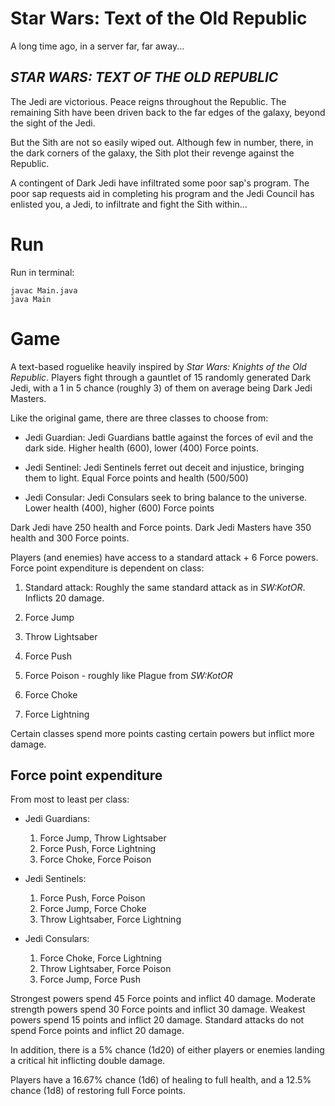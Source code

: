# Star Wars: Text of the Old Republic

A long time ago, in a server far, far away...

## _STAR WARS: TEXT OF THE OLD REPUBLIC_

The Jedi are victorious. Peace reigns throughout the Republic. The remaining Sith have been driven back to the far edges of the galaxy, beyond the sight of the Jedi.

But the Sith are not so easily wiped out. Although few in number, there, in the dark corners of the galaxy, the Sith plot their revenge against the Republic.

A contingent of Dark Jedi have infiltrated some poor sap's program. The poor sap requests aid in completing his program and the Jedi Council has enlisted you, a Jedi, to infiltrate and fight the Sith within...

# Run

Run in terminal:

```console
javac Main.java
java Main
```

# Game
A text-based roguelike heavily inspired by _Star Wars: Knights of the Old Republic_. Players fight through a gauntlet of 15 randomly generated Dark Jedi, with a 1 in 5 chance (roughly 3) of them on average being Dark Jedi Masters.

Like the original game, there are three classes to choose from: 

* Jedi Guardian: Jedi Guardians battle against the forces of evil and the dark side. Higher health (600), lower (400) Force points.

* Jedi Sentinel: Jedi Sentinels ferret out deceit and injustice, bringing them to light. Equal Force points and health (500/500)

* Jedi Consular: Jedi Consulars seek to bring balance to the universe. Lower health (400), higher (600) Force points

Dark Jedi have 250 health and Force points. Dark Jedi Masters have 350 health and 300 Force points.

Players (and enemies) have access to a standard attack + 6 Force powers. Force point expenditure is dependent on class: 

1. Standard attack: Roughly the same standard attack as in _SW:KotOR_. Inflicts 20 damage.

2. Force Jump

3. Throw Lightsaber

4. Force Push

5. Force Poison - roughly like Plague from _SW:KotOR_

6. Force Choke

7. Force Lightning

Certain classes spend more points casting certain powers but inflict more damage.

## Force point expenditure

From most to least per class:

* Jedi Guardians:
    
    1. Force Jump, Throw Lightsaber
    2. Force Push, Force Lightning
    3. Force Choke, Force Poison

* Jedi Sentinels:

    1. Force Push, Force Poison
    2. Force Jump, Force Choke
    3. Throw Lightsaber, Force Lightning

* Jedi Consulars:

    1. Force Choke, Force Lightning
    2. Throw Lightsaber, Force Poison
    3. Force Jump, Force Push

Strongest powers spend 45 Force points and inflict 40 damage. Moderate strength powers spend 30 Force points and inflict 30 damage. Weakest powers spend 15 points and inflict 20 damage. Standard attacks do not spend Force points and inflict 20 damage.

In addition, there is a 5% chance (1d20) of either players or enemies landing a critical hit inflicting double damage.

Players have a 16.67% chance (1d6) of healing to full health, and a 12.5% chance (1d8) of restoring full Force points.
